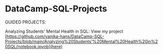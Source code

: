 # DataCamp-SQL-Projects

GUIDED PROJECTS:

Analyzing Students' Mental Health in SQL: View my project [https://github.com/vanika-hans/DataCamp-SQL-Projects/blob/main/Analyzing%20Students'%20Mental%20Health%20in%20SQL/notebook.ipynb](here)

